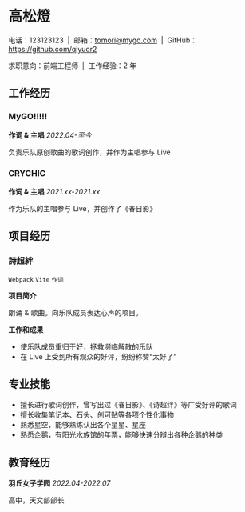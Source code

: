 # 高松燈

电话：123123123 &nbsp;|&nbsp; 邮箱：tomori@mygo.com &nbsp;|&nbsp; GitHub：https://github.com/qiyuor2

求职意向：前端工程师 &nbsp;|&nbsp; 工作经验：2 年

## 工作经历

### MyGO!!!!!

**作词 & 主唱** _2022.04-至今_

负责乐队原创歌曲的歌词创作，并作为主唱参与 Live

### CRYCHIC

**作词 & 主唱** _2021.xx-2021.xx_

作为乐队的主唱参与 Live，并创作了《春日影》

## 项目经历

### 詩超絆

`Webpack` `Vite` `作词`

**项目简介**

朗诵 & 歌曲。向乐队成员表达心声的项目。

**工作和成果**

- 使乐队成员重归于好，拯救濒临解散的乐队
- 在 Live 上受到所有观众的好评，纷纷称赞“太好了”

## 专业技能

- 擅长进行歌词创作，曾写出过《春日影》、《诗超绊》等广受好评的歌词
- 擅长收集笔记本、石头、创可贴等各项个性化事物
- 熟悉星空，能够熟练认出各个星星、星座
- 熟悉企鹅，有阳光水族馆的年票，能够快速分辨出各种企鹅的种类

## 教育经历

**羽丘女子学园** _2022.04-2022.07_

高中，天文部部长
